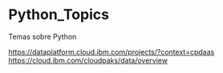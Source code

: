 # Python_Topics
Temas sobre Python

https://dataplatform.cloud.ibm.com/projects/?context=cpdaas
https://cloud.ibm.com/cloudpaks/data/overview